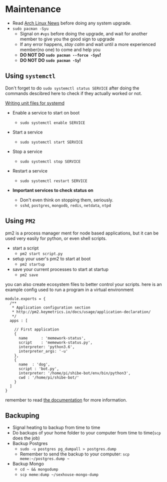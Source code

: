 Maintenance
=============

 - Read [Arch Linux News](https://www.archlinux.org/news/) before doing any
  system upgrade.
 - `sudo pacman -Syu`
   - Signal on `#vps` before doing the upgrade, and wait for another member
   to give you the good sign to upgrade
   - If any error happens, *stay calm* and wait until a more experienced member(no one)
   to come and help you
   - **DO NOT DO `sudo pacman --force -Syu`!**
   - **DO NOT DO `sudo pacman -Sy`!**

## Using `systemctl`

Don't forget to do `sudo systemctl status SERVICE` after doing
the commands descibred here to check if they actually worked or not.

[Writing unit files for systemd](https://wiki.archlinux.org/index.php/Systemd#Writing_unit_files)

 - Enable a service to start on boot
   - `sudo systemctl enable SERVICE`
 - Start a service
   - `sudo systemctl start SERVICE`
 - Stop a service
   - `sudo systemctl stop SERVICE`
 - Restart a service
   - `sudo systemctl restart SERVICE`

 - **Important services to check status on**
   - Don't even think on stopping them, seriously.
   - `sshd`, `postgres`, `mongodb`, `redis`, `netdata`, `ntpd`

## Using `PM2`

pm2 is a process manager ment for node based applications, but it can be used very easily for python, or even shell scripts.

 - start a script 
   - `pm2 start script.py`
 - setup your user's pm2 to start at boot
   - `pm2 startup`
 - save your current processes to start at startup
   - `pm2 save`
  
you can also create ecosystem files to better control your scripts. 
here is an example config used to run a program in a virtual environment
```
module.exports = {
  /**
   * Application configuration section
   * http://pm2.keymetrics.io/docs/usage/application-declaration/
   */
  apps : [

    // First application
    {
      name      : 'memework-status',
      script    : 'memework-status.py',
      interpreter: 'python3.6',
      interpreter_args: '-u'
    },
    {
      name  : 'dog',
      script : 'bot.py',
      interpreter: '/home/pi/shibe-bot/env/bin/python3',
      cwd : '/home/pi/shibe-bot/'
    }
  ]
}
```
remember to read [the documentation](http://pm2.keymetrics.io/docs/usage/application-declaration/)
for more information.


## Backuping

 - Signal heating to backup from time to time
 - Do backups of your home folder to your computer from time to time(`scp` does the job)
 - Backup Postgres
   - `sudo -u postgres pg_dumpall > postgres.dump`
   - Remember to send the backup to your computer: `scp meme:~/postgres.dump ~`
 - Backup Mongo
   - `cd ~ && mongodump`
   - `scp meme:dump ~/sexhouse-mongo-dump`

